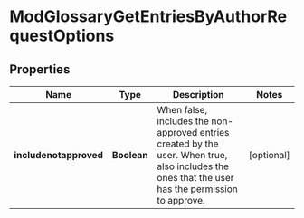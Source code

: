 

# ModGlossaryGetEntriesByAuthorRequestOptions


## Properties

| Name | Type | Description | Notes |
|------------ | ------------- | ------------- | -------------|
|**includenotapproved** | **Boolean** | When false, includes the non-approved entries created by the user. When true, also includes the ones that the user has the permission to approve. |  [optional] |



